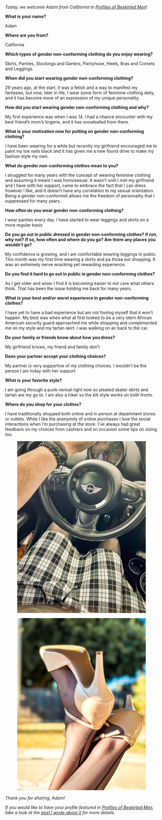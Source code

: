 *Today, we welcome Adam* *from California to [Profiles of Beskirted Men](https://www.the-beskirted-man.com/category/profiles-of-beskirted-men/)!*

**What is your name?**

Adam

**Where are you from?**

California

**Which types of gender non-conforming clothing do you enjoy wearing?**

Skirts, Panties, Stockings and Garters, Pantyhose, Heels, Bras and Corsets and Leggings.

**When did you start wearing gender non-conforming clothing?**

29 years ago, at the start, it was a fetish and a way to manifest my fantasies, but now, later in life, I wear some form of feminine clothing daily, and it has become more of an expression of my unique personality.

**How did you start wearing gender non-conforming clothing and why?**

My first experience was when I was 14. I had a chance encounter with my best friend’s mom’s lingerie, and it has snowballed from there.

**What is your motivation now for putting on gender non-conforming clothing?**

I have been wearing for a while but recently my girlfriend encouraged me to paint my toe nails black and it has given me a new found drive to make my fashion style my own.

**What do gender non-conforming clothes mean to you?**

I struggled for many years with the concept of wearing feminine clothing and assuming it meant I was homosexual. It wasn’t until I met my girlfriend and I have with her support, came to embrace the fact that I can dress however I like, and it doesn’t have any correlation to my sexual orientation. Being a gender non-conformist allows me the freedom of personality that I suppressed for many years.

**How often do you wear gender non-conforming clothing?**

I wear panties every day. I have started to wear leggings and skirts on a more regular basis

**Do you go out in public dressed in gender non-conforming clothes? If not, why not?** **If so, how often and where do you go? Are there any places you wouldn’t go?**

My confidence is growing, and I am comfortable wearing leggings in public. This month was my first time wearing a skirts and pa those out shopping. It was an extremely nerve wracking yet rewarding experience.

**Do you find it hard to go out in public in gender non-conforming clothes?**

As I get older and wiser I find it is becoming easier to not care what others think. That has been the issue holding me back for many years.

**What is your best and/or worst experience in gender non-conforming clothes?**

I have yet to have a bad experience but am not fooling myself that it won’t happen. My best was when what at first looked to be a very stern African American security guard approached me while shopping and complimented me on my style and my tartan skirt. I was walking on air back to the car.

**Do your family or friends know about how you dress?**

My girlfriend knows, my friend and family don’t

**Does your partner accept your clothing choices?**

My partner is very supportive of my clothing choices. I wouldn’t be the person I am today with her support.

**What is your favorite style?**

I am going through a punk revival right now so pleated skater skirts and tartan are my go to. I am also a hiker so the kilt style works on both fronts.

**Where do you shop for your clothes?**

I have traditionally shopped both online and in person at department stores or outlets. While I like the anonymity of online purchases I love the social interactions when I’m purchasing at the store. I’ve always had great feedback on my choices from cashiers and on occasion some tips on sizing too.

<figure><a href="https://www.the-beskirted-man.com/?attachment_id=6138"><img decoding="async" alt="Profiles of Beskirted Men: Adam" data-height="2048" data-id="6138" data-link="https://www.the-beskirted-man.com/?attachment_id=6138" data-url="https://www.the-beskirted-man.com/wp-content/uploads/2025/04/001-768x1024.jpg" data-width="1536" src="001-768x1024.jpg" data-amp-layout="responsive" tabindex="0" role="button" aria-label="Open image 1 of 2 in full-screen"></a></figure>

<figure><a href="https://www.the-beskirted-man.com/?attachment_id=6139"><img decoding="async" alt="Profiles of Beskirted Men: Adam" data-height="2048" data-id="6139" data-link="https://www.the-beskirted-man.com/?attachment_id=6139" data-url="https://www.the-beskirted-man.com/wp-content/uploads/2025/04/002-768x1024.jpg" data-width="1536" src="002-768x1024.jpg" data-amp-layout="responsive" tabindex="0" role="button" aria-label="Open image 2 of 2 in full-screen"></a></figure>

*Thank you for sharing, Adam!*

*If you would like to have your profile featured in [Profiles of Beskirted Men](https://www.the-beskirted-man.com/category/profiles-of-beskirted-men/), take a look at the [post I wrote about it](https://www.the-beskirted-man.com/profiles-of-beskirted-men/profiles-of-beskirted-men/) for more details.*